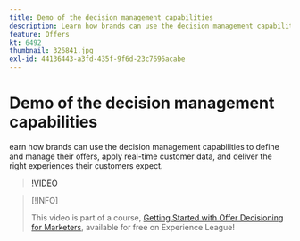```yaml
---
title: Demo of the decision management capabilities
description: Learn how brands can use the decision management capabilitues to define and manage their offers, apply real-time customer data, and deliver the right experiences their customers expect.
feature: Offers
kt: 6492
thumbnail: 326841.jpg
exl-id: 44136443-a3fd-435f-9f6d-23c7696acabe
---
```

# Demo of the decision management capabilities

earn how brands can use the decision management capabilities to define and manage their offers, apply real-time customer data, and deliver the right experiences their customers expect.

>[!VIDEO](https://video.tv.adobe.com/v/326841?quality=12&learn=on)

>[!INFO]
>
> This video is part of a course, [Getting Started with Offer Decisioning for Marketers](https://experienceleague.adobe.com/?recommended=ExperiencePlatform-U-1-2020.1.offerdecisioning), available for free on Experience League!
